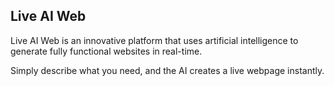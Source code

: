 ## Live AI Web
Live AI Web is an innovative platform that uses artificial intelligence to generate fully functional websites in real-time.

Simply describe what you need, and the AI creates a live webpage instantly.
